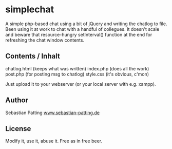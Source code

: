 # simplechat
A simple php-based chat using a bit of jQuery and writing the chatlog to file. Been using it at work to chat with a handful of collegues. It doesn't scale and beware that resource-hungry setInterval() function at the end for refreshing the chat window contents.

## Contents / Inhalt ##
chatlog.html	(keeps what was written)
index.php	(does all the work)
post.php	(for posting msg to chatlog)
style.css (it's obvious, c'mon)

Just upload it to your webserver (or your local server with e.g. xampp).

## Author ##

Sebastian Patting
www.sebastian-patting.de


## License ##

Modify it, use it, abuse it. Free as in free beer.
